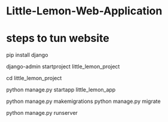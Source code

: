 # Little-Lemon-Web-Application
# steps to tun website

pip install django

django-admin startproject little_lemon_project

cd little_lemon_project

python manage.py startapp little_lemon_app



python manage.py makemigrations
python manage.py migrate

python manage.py runserver
